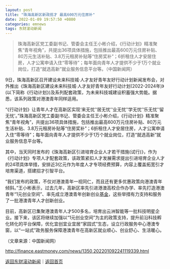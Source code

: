 ```yaml
---
layout: post
title: "珠海高新区新政揽才 最高600万元住房补"
date: 2022-01-09 19:57:50 +0800
categories: emnews
tags: 东财滚动新闻
---
```

> 珠海高新区党工委副书记、管委会主任王小彬介绍，《行动计划》精准聚焦“青年视角”，共提出36项具体措施，包括推出最高600万元住房补贴、80万元生活补贴、3.8万元租房补贴等“住房奖补”；6折租住人才安居住房，人才公寓申请入住“零等待”；每年面向青年人才提供不少于1万个就业岗位，打造“就选高新”就业服务信息平台等。（中国新闻网）

<p>9日，珠海高新区召开建设未来科技城·人才友好青年友好行动计划新闻发布会，对外推出《珠海高新区建设未来科技城·人才友好青年友好行动计划(2022-2024年)》(以下简称《行动计划》)及系列配套政策，为未来科技城建设积蓄强大势能。据悉，该系列政策对港澳青年同样适用。</p>
 <p>“《行动计划》让青年人才在高新区实现‘来无忧’‘居无忧’‘业无忧’‘学无忧’‘乐无忧’‘留无忧’。”珠海高新区党工委副书记、管委会主任王小彬介绍，《行动计划》精准聚焦“青年视角”，共提出36项具体措施，包括推出最高600万元住房补贴、80万元生活补贴、3.8万元租房补贴等“住房奖补”；6折租住人才安居住房，人才公寓申请入住“零等待”；每年面向青年人才提供不少于1万个就业岗位，打造“就选高新”就业服务信息平台等。</p>
 <p>其中，当天同时发布的《珠海高新区引进培育企业人才若干措施(试行)》，作为《行动计划》专项人才配套政策，该政策紧扣人才发展需求提出引进培育企业人才的24项具体举措，安排近3亿元作为年度人才专项经费预算，内容上覆盖拓宽引才培育渠道，搭建招才引智平台。</p>
 <p>“我们发布的政策，不仅对港澳青年一视同仁，而且还有更多优惠政策向港澳青年倾斜。”王小彬表示，过去几年，高新区率先引进港澳高校合作办学、率先打造港澳青年“1元创业空间”、率先成立港澳青年创新创业<span id="Info.3293"><a href="http://data.eastmoney.com/zlsj/" class="infokey">基金</a></span>，这些举措有力支持和服务了一批港澳青年人才创新创业。</p>
 <p>目前，高新区已集聚港澳青年人才500多名，培育出云洲智能等一批科技明星企业。接下来，该区将继续加强以“1元创业空间”为主的政策支持，提升前沿科技孵化转化的平台保障，优化宜创宜业宜居“家园式”生态，设立行政服务中心港澳专窗，以“一站式”政务服务保障港澳青年在高新区就业顺心、创业舒心、生活暖心。</p><p class="em_media">（文章来源：中国新闻网）</p>

<http://finance.eastmoney.com/news/1350,202201092241119339.html>

[返回东财滚动新闻](//finews.withounder.com/emnews/)｜[返回首页](//finews.withounder.com/)